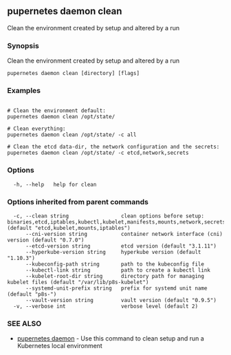 ## pupernetes daemon clean

Clean the environment created by setup and altered by a run

### Synopsis

Clean the environment created by setup and altered by a run

```
pupernetes daemon clean [directory] [flags]
```

### Examples

```

# Clean the environment default:
pupernetes daemon clean /opt/state/

# Clean everything:
pupernetes daemon clean /opt/state/ -c all

# Clean the etcd data-dir, the network configuration and the secrets:
pupernetes daemon clean /opt/state/ -c etcd,network,secrets

```

### Options

```
  -h, --help   help for clean
```

### Options inherited from parent commands

```
  -c, --clean string                 clean options before setup: binaries,etcd,iptables,kubectl,kubelet,manifests,mounts,network,secrets,systemd,all,none (default "etcd,kubelet,mounts,iptables")
      --cni-version string           container network interface (cni) version (default "0.7.0")
      --etcd-version string          etcd version (default "3.1.11")
      --hyperkube-version string     hyperkube version (default "1.10.3")
      --kubeconfig-path string       path to the kubeconfig file
      --kubectl-link string          path to create a kubectl link
      --kubelet-root-dir string      directory path for managing kubelet files (default "/var/lib/p8s-kubelet")
      --systemd-unit-prefix string   prefix for systemd unit name (default "p8s-")
      --vault-version string         vault version (default "0.9.5")
  -v, --verbose int                  verbose level (default 2)
```

### SEE ALSO

* [pupernetes daemon](pupernetes_daemon.md)	 - Use this command to clean setup and run a Kubernetes local environment

